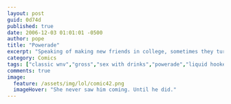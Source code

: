 ```yaml
---
layout: post
guid: 0d74d
published: true
date: 2006-12-03 01:01:01 -0500
author: pope
title: "Powerade"
excerpt: "Speaking of making new friends in college, sometimes they turn out to have interesting...eccentricities. Hobbies if you will. Sometimes these hobbies are things like making webcomics, or video games, or being really, really into Powerade. Like, a bunch."
category: Comics
tags: ["classic wnv","gross","sex with drinks","powerade","liquid hookers"]
comments: true 
image:
  feature: /assets/img/lol/comic42.png
  imageHover: "She never saw him coming. Until he did."
---
```


